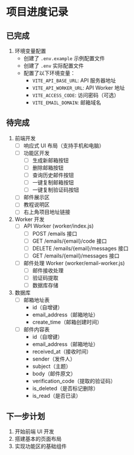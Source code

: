 # 项目进度记录

## 已完成
1. 环境变量配置
   - 创建了 `.env.example` 示例配置文件
   - 创建了 `.env` 实际配置文件
   - 配置了以下环境变量：
     - `VITE_API_BASE_URL`: API 服务器地址
     - `VITE_API_WORKER_URL`: API Worker 地址
     - `VITE_ACCESS_CODE`: 访问密码（可选）
     - `VITE_EMAIL_DOMAIN`: 邮箱域名

## 待完成
1. 前端开发
   - [ ] 响应式 UI 布局（支持手机和电脑）
   - [ ] 功能区开发
     - [ ] 生成新邮箱按钮
     - [ ] 删除邮箱按钮
     - [ ] 查询历史邮件按钮
     - [ ] 一键复制邮箱按钮
     - [ ] 一键复制验证码按钮
   - [ ] 邮件展示区
   - [ ] 教程说明区
   - [ ] 右上角项目地址链接

2. Worker 开发
   - [ ] API Worker (worker/index.js)
     - [ ] POST /emails 接口
     - [ ] GET /emails/{email}/code 接口
     - [ ] DELETE /emails/{email}/messages 接口
     - [ ] GET /emails/{email}/messages 接口
   - [ ] 邮件处理 Worker (worker/email-worker.js)
     - [ ] 邮件接收处理
     - [ ] 验证码提取
     - [ ] 数据库存储

3. 数据库
   - [ ] 邮箱地址表
     - id（自增键）
     - email_address（邮箱地址）
     - create_time（邮箱创建时间）
   - [ ] 邮件内容表
     - id（自增键）
     - email_address（邮箱地址）
     - received_at（接收时间）
     - sender（发件人）
     - subject（主题）
     - body（邮件原文）
     - verification_code（提取的验证码）
     - is_deleted（是否标记删除）
     - is_read（是否已读）

## 下一步计划
1. 开始前端 UI 开发
2. 搭建基本的页面布局
3. 实现功能区的基础组件 